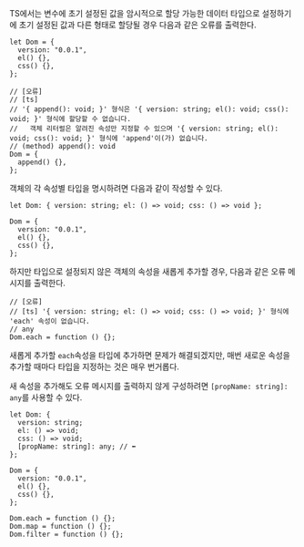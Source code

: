TS에서는 변수에 초기 설정된 값을 암시적으로 할당 가능한 데이터 타입으로 설정하기에 초기 설정된 값과 다른 형태로 할당될 경우 다음과 같은 오류를 출력한다.

```tsx
let Dom = {
  version: "0.0.1",
  el() {},
  css() {},
};

// [오류]
// [ts]
// '{ append(): void; }' 형식은 '{ version: string; el(): void; css(): void; }' 형식에 할당할 수 없습니다.
//   객체 리터럴은 알려진 속성만 지정할 수 있으며 '{ version: string; el(): void; css(): void; }' 형식에 'append'이(가) 없습니다.
// (method) append(): void
Dom = {
  append() {},
};
```

객체의 각 속성별 타입을 명시하려면 다음과 같이 작성할 수 있다.

```tsx
let Dom: { version: string; el: () => void; css: () => void };

Dom = {
  version: "0.0.1",
  el() {},
  css() {},
};
```

하지만 타입으로 설정되지 않은 객체의 속성을 새롭게 추가할 경우, 다음과 같은 오류 메시지를 출력한다.

```tsx
// [오류]
// [ts] '{ version: string; el: () => void; css: () => void; }' 형식에 'each' 속성이 없습니다.
// any
Dom.each = function () {};
```

새롭게 추가할 `each`속성을 타입에 추가하면 문제가 해결되겠지만, 매번 새로운 속성을 추가할 때마다 타입을 지정하는 것은 매우 번거롭다.

새 속성을 추가해도 오류 메시지를 출력하지 않게 구성하려면 `[propName: string]: any`를 사용할 수 있다.

```tsx
let Dom: {
  version: string;
  el: () => void;
  css: () => void;
  [propName: string]: any; // ⬅︎
};

Dom = {
  version: "0.0.1",
  el() {},
  css() {},
};

Dom.each = function () {};
Dom.map = function () {};
Dom.filter = function () {};
```
